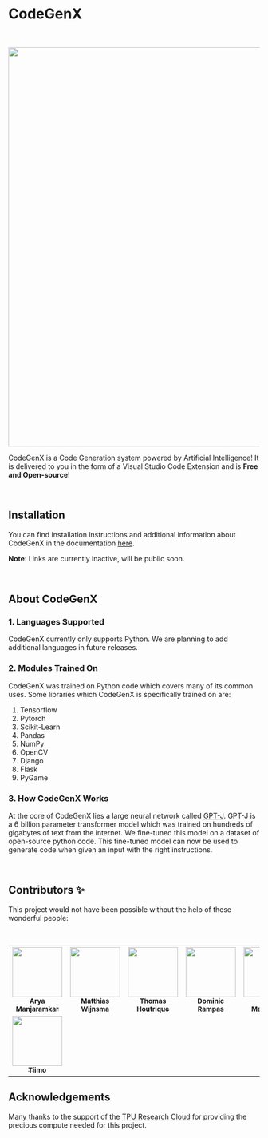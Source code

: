 # CodeGenX

<br/>

<!-- <img src="https://github.com/DeepGenX/CodeGenX/raw/HEAD/assets/hero-image.png" alt="CodeGenX Logo"> -->

<p align="center">
<img src="https://github.com/DeepGenX/CodeGenX/raw/HEAD/CodeGenX_demo.gif" width="800"/>
</p>

CodeGenX is a Code Generation system powered by Artificial Intelligence! It is delivered to you in the form of a Visual Studio Code Extension and is **Free and Open-source**! 

<br/>

## Installation

You can find installation instructions and additional information about CodeGenX in the documentation [here](https://docs.deepgenx.com).

**Note**: Links are currently inactive, will be public soon.

<br/>

## About CodeGenX

### 1. Languages Supported

CodeGenX currently only supports Python. We are planning to add additional languages in future releases.

### 2. Modules Trained On

CodeGenX was trained on Python code which covers many of its common uses. Some libraries which CodeGenX is specifically trained on are:

1. Tensorflow
2. Pytorch
3. Scikit-Learn
4. Pandas
5. NumPy
6. OpenCV
7. Django
8. Flask
9. PyGame

### 3. How CodeGenX Works

At the core of CodeGenX lies a large neural network called [GPT-J](https://github.com/kingoflolz/mesh-transformer-jax). GPT-J is a 6 billion parameter transformer model which was trained on hundreds of gigabytes of text from the internet. We fine-tuned this model on a dataset of open-source python code. This fine-tuned model can now be used to generate code when given an input with the right instructions.

<br/>


## Contributors ✨

This project would not have been possible without the help of these wonderful people:

<br/>

<table>
  <tr>
    <td align="center"><a href="https://github.com/Aryagm"><img src="https://avatars.githubusercontent.com/u/80019072?v=4" width="100px;" alt=""/><br /><sub><b>Arya Manjaramkar</b></sub></a></td>
    <td align="center"><a href="https://github.com/Matthias1590"><img src="https://avatars.githubusercontent.com/u/48327140?v=4" width="100px;" alt=""/><br /><sub><b>Matthias Wijnsma</b></sub></a><br /></td>
    <td align="center"><a href="https://github.com/ThomasHoutrique"><img src="https://avatars.githubusercontent.com/u/30757539?v=4" width="100px;" alt=""/><br /><sub><b>Thomas Houtrique</b></sub></a><br /></td>
    <td align="center"><a href="https://github.com/dome272"><img src="https://avatars.githubusercontent.com/u/61938694?v=4" width="100px;" alt=""/><br /><sub><b>Dominic Rampas</b></sub></td>
    <td align="center"><a href="https://github.com/LelouBil"><img src="https://avatars.githubusercontent.com/u/13931833?v=4" width="100px;" alt=""/><br /><sub><b>Bilel Medimegh</b></sub></td>
    <td align="center"><a href="https://github.com/orgs/DeepGenX/people/josh-hills"><img src="https://avatars.githubusercontent.com/u/57681652?v=4" width="100px;" alt=""/><br /><sub><b>Josh Hills</b></sub></td>
    <td align="center"><a href="https://github.com/Simplyalex99"><img src="https://avatars.githubusercontent.com/u/42325851?v=4" width="100px;" alt=""/><br /><sub><b>Alex</b></sub></td>
  </tr>
  <tr>
    <td align="center"><a href="https://github.com/timothebot"><img src="https://avatars.githubusercontent.com/u/65387160?v=4" width="100px;" alt=""/><br /><sub><b>Tiimo</b></sub></td>
  </tr>
</table>

## Acknowledgements 

Many thanks to the support of the [TPU Research Cloud](https://sites.research.google/trc/) for providing the precious compute needed for this project.